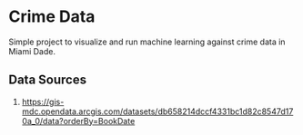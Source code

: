 # Crime Data


Simple project to visualize and run machine learning against crime data in Miami Dade.

## Data Sources

1. https://gis-mdc.opendata.arcgis.com/datasets/db658214dccf4331bc1d82c8547d170a_0/data?orderBy=BookDate
